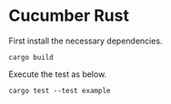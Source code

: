 # Cucumber Rust

First install the necessary dependencies.

```console
cargo build
```

Execute the test as below.

```console
cargo test --test example
```
